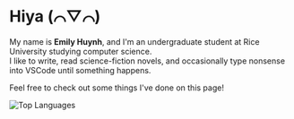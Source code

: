 # Hiya (⌒▽⌒)

My name is **Emily Huynh**, and I'm an undergraduate student at Rice University studying computer science. \
I like to write, read science-fiction novels, and occasionally type nonsense into VSCode until something happens.

Feel free to check out some things I've done on this page!

![Top Languages](https://github-readme-stats-384c12ofc-lixhuynh.vercel.app/api/top-langs/?username=lixhuynh&layout=compact)
